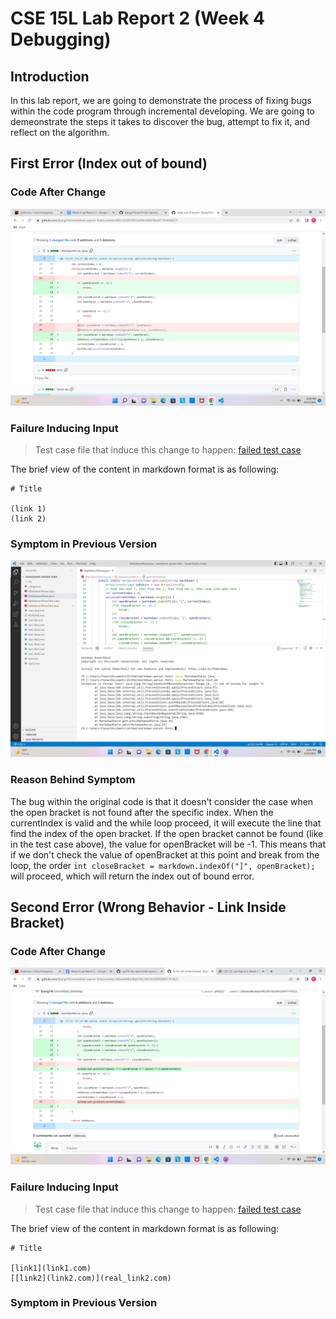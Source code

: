 # CSE 15L Lab Report 2 (Week 4 Debugging)
## Introduction
In this lab report, we are going to demonstrate the process of fixing bugs within the code program through incremental developing. We are going to demeonstrate the steps it takes to discover the bug, attempt to fix it, and reflect on the algorithm.

## First Error (Index out of bound)
### Code After Change

![bug1](https://github.com/fjiang316/cse15l-lab-reports/blob/main/bug%201%20fix,%20index%20out%20of%20bound.png?raw=true)

### Failure Inducing Input
> Test case file that induce this change to happen: [failed test case](https://github.com/fjiang316/markdown-parser-fork/blob/main/test2.md)

The brief view of the content in markdown format is as following:
```
# Title

(link 1)
(link 2)
```

### Symptom in Previous Version
![bug1 Symptom](https://github.com/fjiang316/cse15l-lab-reports/blob/main/bug%201%20symptom.png?raw=true)

### Reason Behind Symptom
The bug within the original code is that it doesn't consider the case when the open bracket is not found after the specific index. When the currentIndex is valid and the while loop proceed, it will execute the line that find the index of the open bracket. If the open bracket cannot be found (like in the test case above), the value for openBracket will be -1. This means that if we don't check the value of openBracket at this point and break from the loop, the order `int closeBracket = markdown.indexOf("]", openBracket);` will proceed, which will return the index out of bound error.

## Second Error (Wrong Behavior - Link Inside Bracket)
### Code After Change

![bug 2 fix](https://github.com/fjiang316/cse15l-lab-reports/blob/main/bug%202%20fix.png?raw=true)

### Failure Inducing Input
> Test case file that induce this change to happen: [failed test case](https://github.com/fjiang316/markdown-parser-fork/blob/main/new-test.md)

The brief view of the content in markdown format is as following:
```
# Title

[link1](link1.com)
[[link2](link2.com)](real_link2.com)
```

### Symptom in Previous Version
